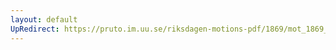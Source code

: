 ```yaml
---
layout: default
UpRedirect: https://pruto.im.uu.se/riksdagen-motions-pdf/1869/mot_1869__ak__213/mot_1869__ak__213-001.pdf
---
```

